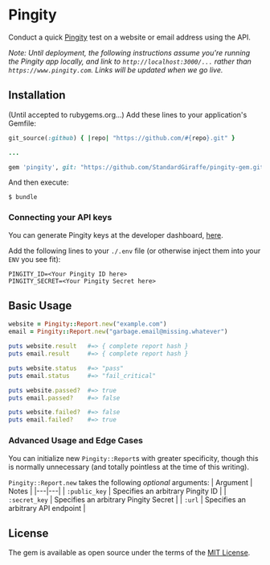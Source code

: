 # Pingity

Conduct a quick [Pingity](https://pingity.com) test on a website or email address using the API.

*Note:  Until deployment, the following instructions assume you're running the Pingity app locally, and link to `http://localhost:3000/...` rather than `https://www.pingity.com`.  Links will be updated when we go live.* 

## Installation

(Until accepted to rubygems.org...) Add these lines to your application's Gemfile:

```ruby
git_source(:github) { |repo| "https://github.com/#{repo}.git" }

...

gem 'pingity', git: "https://github.com/StandardGiraffe/pingity-gem.git"
```

And then execute:

    $ bundle

### Connecting your API keys

You can generate Pingity keys at the developer dashboard, [here](http://localhost:3000/dashboard).

Add the following lines to your `./.env` file (or otherwise inject them into your `ENV` you see fit):

```
PINGITY_ID=<Your Pingity ID here>
PINGITY_SECRET=<Your Pingity Secret here>
```

## Basic Usage

```ruby
website = Pingity::Report.new("example.com")
email = Pingity::Report.new("garbage.email@missing.whatever")

puts website.result   #=> { complete report hash }
puts email.result     #=> { complete report hash }

puts website.status   #=> "pass"
puts email.status     #=> "fail_critical"

puts website.passed?  #=> true
puts email.passed?    #=> false

puts website.failed?  #=> false
puts email.failed?    #=> true
```

### Advanced Usage and Edge Cases

You can initialize new `Pingity::Report`s with greater specificity, though this is normally unnecessary (and totally pointless at the time of this writing).

`Pingity::Report.new` takes the following *optional* arguments:
| Argument | Notes |
|---|---|
| `:public_key` | Specifies an arbitrary Pingity ID |
| `:secret_key` | Specifies an arbitrary Pingity Secret |
| `:url` | Specifies an arbitrary API endpoint |

<!-- ## Contributing

Bug reports and pull requests are welcome on GitHub at https://github.com/StandardGiraffe/pingity. This project is intended to be a safe, welcoming space for collaboration, and contributors are expected to adhere to the [Contributor Covenant](http://contributor-covenant.org) code of conduct.
 -->
## License

The gem is available as open source under the terms of the [MIT License](https://opensource.org/licenses/MIT).